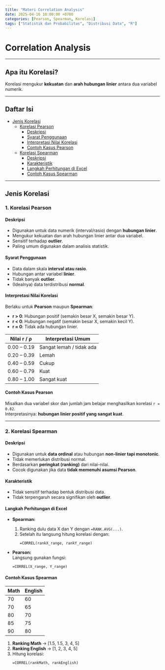 ```yaml
---
title: "Materi Correlation Analysis"
date: 2025-04-16 10:00:00 +0700
categories: [Pearson, Spearman, Korelasi]
tags: ["Statistik dan Probabilitas", "Distribusi Data", "R"]
---
```


# Correlation Analysis

---

## Apa itu Korelasi?
Korelasi mengukur **kekuatan** dan **arah hubungan linier** antara dua variabel numerik.

---

## Daftar Isi
- [Jenis Korelasi](#jenis-korelasi)
  - [Korelasi Pearson](#1-korelasi-pearson)
    - [Deskripsi](#deskripsi)
    - [Syarat Penggunaan](#syarat-penggunaan)
    - [Interpretasi Nilai Korelasi](#interpretasi-nilai-korelasi)
    - [Contoh Kasus Pearson](#contoh-kasus-pearson)
  - [Korelasi Spearman](#2-korelasi-spearman)
    - [Deskripsi](#deskripsi-1)
    - [Karakteristik](#karakteristik)
    - [Langkah Perhitungan di Excel](#langkah-perhitungan-di-excel)
    - [Contoh Kasus Spearman](#contoh-kasus-spearman)

---

## Jenis Korelasi

### 1. Korelasi Pearson

#### Deskripsi
- Digunakan untuk data numerik (interval/rasio) dengan **hubungan linier**.
- Mengukur kekuatan dan arah hubungan linier antar dua variabel.
- Sensitif terhadap **outlier**.
- Paling umum digunakan dalam analisis statistik.

#### Syarat Penggunaan
- Data dalam skala **interval atau rasio**.
- Hubungan antar variabel **linier**.
- Tidak banyak **outlier**.
- (Idealnya) data terdistribusi **normal**.

#### Interpretasi Nilai Korelasi
Berlaku untuk **Pearson** maupun **Spearman**:

- **r > 0**: Hubungan positif (semakin besar X, semakin besar Y).
- **r < 0**: Hubungan negatif (semakin besar X, semakin kecil Y).
- **r ≈ 0**: Tidak ada hubungan linier.

| Nilai r / ρ       | Interpretasi Umum             |
|-------------------|-------------------------------|
| 0.00 – 0.19       | Sangat lemah / tidak ada      |
| 0.20 – 0.39       | Lemah                         |
| 0.40 – 0.59       | Cukup                         |
| 0.60 – 0.79       | Kuat                          |
| 0.80 – 1.00       | Sangat kuat                   |

#### Contoh Kasus Pearson
Misalkan dua variabel skor dan jumlah jam belajar menghasilkan korelasi `r = 0.82`.  
Interpretasinya: **hubungan linier positif yang sangat kuat**.

---

### 2. Korelasi Spearman

#### Deskripsi
- Digunakan untuk **data ordinal** atau hubungan **non-linier tapi monotonic**.
- Tidak memerlukan distribusi normal.
- Berdasarkan **peringkat (ranking)** dari nilai-nilai.
- Cocok digunakan jika data **tidak memenuhi asumsi Pearson**.

#### Karakteristik
- Tidak sensitif terhadap bentuk distribusi data.
- Tidak terpengaruh secara signifikan oleh **outlier**.

#### Langkah Perhitungan di Excel

- **Spearman:**  
  1. Ranking dulu data X dan Y dengan `=RANK.AVG(...)`.  
  2. Setelah itu langsung hitung korelasi dengan:  
     ```excel
     =CORREL(rankX_range, rankY_range)
     ```

- **Pearson:**  
  Langsung gunakan fungsi:  
  ```excel
  =CORREL(X_range, Y_range)

#### Contoh Kasus Spearman

| Math | English |
|------|---------|
| 70   | 60      |
| 70   | 65      |
| 80   | 70      |
| 85   | 75      |
| 90   | 80      |

1. **Ranking Math** → [1.5, 1.5, 3, 4, 5]  
2. **Ranking English** → [1, 2, 3, 4, 5]  
3. Hitung korelasi:  
   ```excel
   =CORREL(rankMath, rankEnglish)

